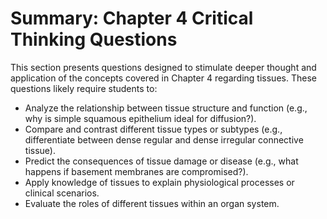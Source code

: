 # Summary: Chapter 4 Critical Thinking Questions

This section presents questions designed to stimulate deeper thought and application of the concepts covered in Chapter 4 regarding tissues. These questions likely require students to:

*   Analyze the relationship between tissue structure and function (e.g., why is simple squamous epithelium ideal for diffusion?).
*   Compare and contrast different tissue types or subtypes (e.g., differentiate between dense regular and dense irregular connective tissue).
*   Predict the consequences of tissue damage or disease (e.g., what happens if basement membranes are compromised?).
*   Apply knowledge of tissues to explain physiological processes or clinical scenarios.
*   Evaluate the roles of different tissues within an organ system.
